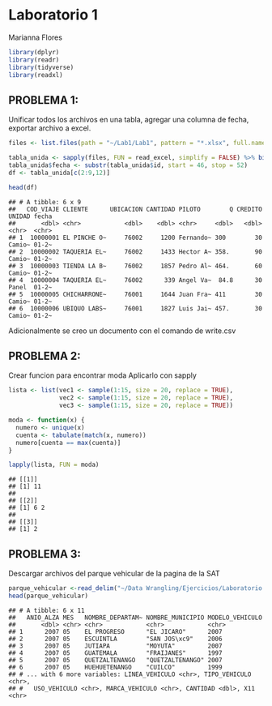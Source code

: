 Laboratorio 1
================
Marianna Flores

``` r
library(dplyr)
library(readr)
library(tidyverse)
library(readxl)
```

PROBLEMA 1:
-----------

Unificar todos los archivos en una tabla, agregar una columna de fecha, exportar archivo a excel.

``` r
files <- list.files(path = "~/Lab1/Lab1", pattern = "*.xlsx", full.names = TRUE)

tabla_unida <- sapply(files, FUN = read_excel, simplify = FALSE) %>% bind_rows(.id = "id")
tabla_unida$fecha <- substr(tabla_unida$id, start = 46, stop = 52)
df <- tabla_unida[c(2:9,12)]

head(df)
```

    ## # A tibble: 6 x 9
    ##   COD_VIAJE CLIENTE      UBICACION CANTIDAD PILOTO        Q CREDITO UNIDAD fecha
    ##       <dbl> <chr>            <dbl>    <dbl> <chr>     <dbl>   <dbl> <chr>  <chr>
    ## 1  10000001 EL PINCHE O~     76002     1200 Fernando~ 300        30 Camio~ 01-2~
    ## 2  10000002 TAQUERIA EL~     76002     1433 Hector A~ 358.       90 Camio~ 01-2~
    ## 3  10000003 TIENDA LA B~     76002     1857 Pedro Al~ 464.       60 Camio~ 01-2~
    ## 4  10000004 TAQUERIA EL~     76002      339 Angel Va~  84.8      30 Panel  01-2~
    ## 5  10000005 CHICHARRONE~     76001     1644 Juan Fra~ 411        30 Camio~ 01-2~
    ## 6  10000006 UBIQUO LABS~     76001     1827 Luis Jai~ 457.       30 Camio~ 01-2~

Adicionalmente se creo un documento con el comando de write.csv

PROBLEMA 2:
-----------

Crear funcion para encontrar moda Aplicarlo con sapply

``` r
lista <- list(vec1 <- sample(1:15, size = 20, replace = TRUE),
              vec2 <- sample(1:15, size = 20, replace = TRUE),
              vec3 <- sample(1:15, size = 20, replace = TRUE))

moda <- function(x) {
  numero <- unique(x)
  cuenta <- tabulate(match(x, numero))
  numero[cuenta == max(cuenta)]
}

lapply(lista, FUN = moda)
```

    ## [[1]]
    ## [1] 11
    ## 
    ## [[2]]
    ## [1] 6 2
    ## 
    ## [[3]]
    ## [1] 2

PROBLEMA 3:
-----------

Descargar archivos del parque vehicular de la pagina de la SAT

``` r
parque_vehicular <-read_delim("~/Data Wrangling/Ejercicios/Laboratorio 1/INE_PARQUE_VEHICULAR_080720.txt", delim = "|")
head(parque_vehicular)
```

    ## # A tibble: 6 x 11
    ##   ANIO_ALZA MES   NOMBRE_DEPARTAM~ NOMBRE_MUNICIPIO MODELO_VEHICULO
    ##       <dbl> <chr> <chr>            <chr>            <chr>          
    ## 1      2007 05    EL PROGRESO      "EL JICARO"      2007           
    ## 2      2007 05    ESCUINTLA        "SAN JOS\xc9"    2006           
    ## 3      2007 05    JUTIAPA          "MOYUTA"         2007           
    ## 4      2007 05    GUATEMALA        "FRAIJANES"      1997           
    ## 5      2007 05    QUETZALTENANGO   "QUETZALTENANGO" 2007           
    ## 6      2007 05    HUEHUETENANGO    "CUILCO"         1999           
    ## # ... with 6 more variables: LINEA_VEHICULO <chr>, TIPO_VEHICULO <chr>,
    ## #   USO_VEHICULO <chr>, MARCA_VEHICULO <chr>, CANTIDAD <dbl>, X11 <chr>

